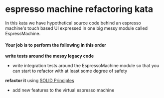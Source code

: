 espresso machine refactoring kata
=================================

In this kata we have hypothetical source code behind an espresso machine's touch based UI expressed in one big messy module called EspressMachine.

#### Your job is to perform the following in this order
**write tests around the messy legacy code**
 - write integration tests around the EspressoMachine module so that you can start to refactor with at least some degree of safety

**refactor it** using [SOLID Principles](http://butunclebob.com/ArticleS.UncleBob.PrinciplesOfOod)
- add new features to the virtual espresso machine
